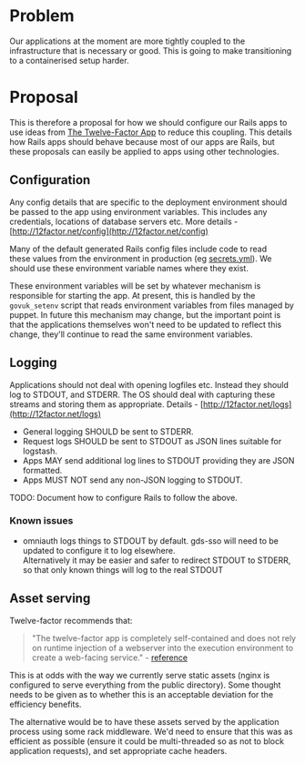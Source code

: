 # Problem

Our applications at the moment are more tightly coupled to the infrastructure that is necessary or good. This is going to make transitioning to a containerised setup harder.

# Proposal

This is therefore a proposal for how we should configure our Rails apps to use ideas from [The Twelve-Factor App](http://12factor.net/) to reduce this coupling. This details how Rails apps should behave because most of our apps are Rails, but these proposals can easily be applied to apps using other technologies.

## Configuration

Any config details that are specific to the deployment environment should be&nbsp;passed to the app using environment variables. This includes any credentials,&nbsp;locations of database servers etc. More details - [http://12factor.net/config](http://12factor.net/config)

Many of the default generated Rails config files include code to read these&nbsp;values from the environment in production (eg [secrets.yml](https://github.com/rails/rails/blob/4-2-stable/railties/lib/rails/generators/rails/app/templates/config/secrets.yml)).&nbsp;We should use these environment variable names where they exist.

These environment variables will be set by whatever mechanism is responsible for&nbsp;starting the app. At present, this is handled by the `govuk_setenv`&nbsp;script that&nbsp;reads environment variables from files managed by puppet. In future this&nbsp;mechanism may change, but the important point is that the applications&nbsp;themselves won't need to be updated to reflect this change, they'll continue to&nbsp;read the same environment variables.

## Logging

Applications should not deal with opening logfiles etc. Instead they should log&nbsp;to STDOUT, and STDERR. The OS should deal with capturing these streams and&nbsp;storing them as appropriate. Details - [http://12factor.net/logs](http://12factor.net/logs)

- General logging SHOULD be sent to STDERR.
- Request logs SHOULD be sent to STDOUT as JSON lines suitable for logstash.
- Apps MAY send additional log lines to STDOUT providing they are JSON formatted.
- Apps MUST NOT send any non-JSON logging to STDOUT.

TODO: Document how to configure Rails to follow the above.

### Known issues

- omniauth logs things to STDOUT by default. gds-sso will need to be updated to&nbsp;configure it to log elsewhere.  
Alternatively it may be easier and safer to redirect STDOUT to STDERR, so that only known things will log to the real STDOUT&nbsp;

## Asset serving

Twelve-factor recommends that:

> "The twelve-factor app is completely self-contained&nbsp;and does not rely on runtime injection of a webserver into the execution environment to create a web-facing service." -&nbsp;[reference](http://12factor.net/port-binding)

This is at odds with the way we currently serve static assets (nginx is configured to serve everything from the public directory). Some thought needs to be given as to whether this is an acceptable deviation for the efficiency benefits.

The alternative would be to have these assets served by the application process using some rack middleware. We'd need to ensure that this was as efficient as possible (ensure it could be multi-threaded so as not to block application requests), and set appropriate cache headers.

&nbsp;

&nbsp;

